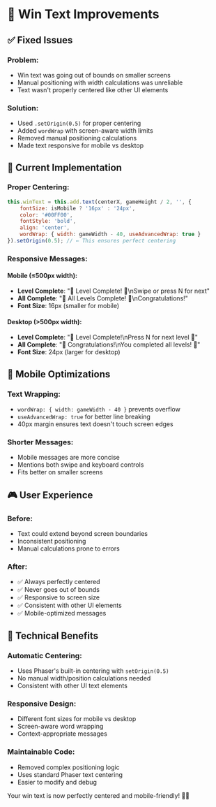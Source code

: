 # 🎉 Win Text Improvements

## ✅ Fixed Issues

### **Problem:**
- Win text was going out of bounds on smaller screens
- Manual positioning with width calculations was unreliable
- Text wasn't properly centered like other UI elements

### **Solution:**
- Used `.setOrigin(0.5)` for proper centering
- Added `wordWrap` with screen-aware width limits
- Removed manual positioning calculations
- Made text responsive for mobile vs desktop

## 🎯 Current Implementation

### **Proper Centering:**
```javascript
this.winText = this.add.text(centerX, gameHeight / 2, '', {
    fontSize: isMobile ? '16px' : '24px',
    color: '#00FF00',
    fontStyle: 'bold',
    align: 'center',
    wordWrap: { width: gameWidth - 40, useAdvancedWrap: true }
}).setOrigin(0.5); // ← This ensures perfect centering
```

### **Responsive Messages:**

#### **Mobile (≤500px width):**
- **Level Complete**: "🎉 Level Complete! 🎉\nSwipe or press N for next"
- **All Complete**: "🎉 All Levels Complete! 🎉\nCongratulations!"
- **Font Size**: 16px (smaller for mobile)

#### **Desktop (>500px width):**
- **Level Complete**: "🎉 Level Complete!\nPress N for next level 🎉"
- **All Complete**: "🎉 Congratulations!\nYou completed all levels! 🎉"
- **Font Size**: 24px (larger for desktop)

## 📱 Mobile Optimizations

### **Text Wrapping:**
- `wordWrap: { width: gameWidth - 40 }` prevents overflow
- `useAdvancedWrap: true` for better line breaking
- 40px margin ensures text doesn't touch screen edges

### **Shorter Messages:**
- Mobile messages are more concise
- Mentions both swipe and keyboard controls
- Fits better on smaller screens

## 🎮 User Experience

### **Before:**
- Text could extend beyond screen boundaries
- Inconsistent positioning
- Manual calculations prone to errors

### **After:**
- ✅ Always perfectly centered
- ✅ Never goes out of bounds
- ✅ Responsive to screen size
- ✅ Consistent with other UI elements
- ✅ Mobile-optimized messages

## 🔧 Technical Benefits

### **Automatic Centering:**
- Uses Phaser's built-in centering with `setOrigin(0.5)`
- No manual width/position calculations needed
- Consistent with other UI text elements

### **Responsive Design:**
- Different font sizes for mobile vs desktop
- Screen-aware word wrapping
- Context-appropriate messages

### **Maintainable Code:**
- Removed complex positioning logic
- Uses standard Phaser text centering
- Easier to modify and debug

Your win text is now perfectly centered and mobile-friendly! 🎯✨
